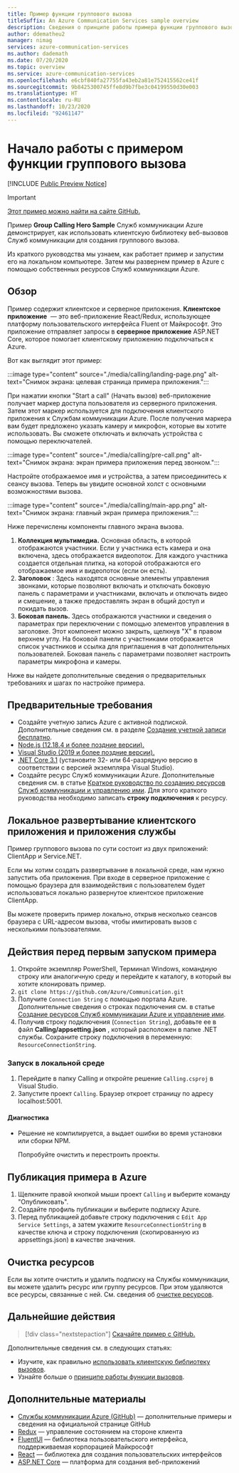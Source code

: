 ```yaml
---
title: Пример функции группового вызова
titleSuffix: An Azure Communication Services sample overview
description: Сведения о принципе работы примера функции группового вызова с использованием Служб коммуникации Azure для разработчиков.
author: ddematheu2
manager: nimag
services: azure-communication-services
ms.author: dademath
ms.date: 07/20/2020
ms.topic: overview
ms.service: azure-communication-services
ms.openlocfilehash: e6cbf840fa27755fa43eb2a81e752415562ce41f
ms.sourcegitcommit: 9b8425300745ffe8d9b7fbe3c04199550d30e003
ms.translationtype: HT
ms.contentlocale: ru-RU
ms.lasthandoff: 10/23/2020
ms.locfileid: "92461147"
---
```

# <a name="get-started-with-the-group-calling-hero-sample"></a>Начало работы с примером функции группового вызова

[!INCLUDE [Public Preview Notice](../includes/public-preview-include.md)]

<!----
> [!WARNING]
> Add links to our Hero Sample repo when the sample is publicly available.
---->

> [!IMPORTANT]
> [Этот пример можно найти на сайте GitHub.](https://github.com/Azure-Samples/communication-services-web-calling-hero)

Пример **Group Calling Hero Sample** Служб коммуникации Azure демонстрирует, как использовать клиентскую библиотеку веб-вызовов Служб коммуникации для создания группового вызова.

Из краткого руководства мы узнаем, как работает пример и запустим его на локальном компьютере. Затем мы развернем пример в Azure с помощью собственных ресурсов Служб коммуникации Azure.

## <a name="overview"></a>Обзор

Пример содержит клиентское и серверное приложения. **Клиентское приложение**  — это веб-приложение React/Redux, использующее платформу пользовательского интерфейса Fluent от Майкрософт. Это приложение отправляет запросы в **серверное приложение** ASP.NET Core, которое помогает клиентскому приложению подключаться к Azure. 

Вот как выглядит этот пример:

:::image type="content" source="./media/calling/landing-page.png" alt-text="Снимок экрана: целевая страница примера приложения.":::

При нажатии кнопки "Start a call" (Начать вызов) веб-приложение получает маркер доступа пользователя из серверного приложения. Затем этот маркер используется для подключения клиентского приложения к Службам коммуникации Azure. После получения маркера вам будет предложено указать камеру и микрофон, которые вы хотите использовать. Вы сможете отключать и включать устройства с помощью переключателей.

:::image type="content" source="./media/calling/pre-call.png" alt-text="Снимок экрана: экран примера приложения перед звонком.":::

Настройте отображаемое имя и устройства, а затем присоединитесь к сеансу вызова. Теперь вы увидите основной холст с основными возможностями вызова.

:::image type="content" source="./media/calling/main-app.png" alt-text="Снимок экрана: главный экран примера приложения.":::

Ниже перечислены компоненты главного экрана вызова.

1. **Коллекция мультимедиа.** Основная область, в которой отображаются участники. Если у участника есть камера и она включена, здесь отображается видеопоток. Для каждого участника создается отдельная плитка, на которой отображаются его отображаемое имя и видеопоток (если он есть).
2. **Заголовок** : Здесь находятся основные элементы управления звонками, которые позволяют включать и отключать боковую панель с параметрами и участниками, включать и отключать видео и смешение, а также предоставлять экран в общий доступ и покидать вызов.
3. **Боковая панель.** Здесь отображаются участники и сведения о параметрах при переключении с помощью элементов управления в заголовке. Этот компонент можно закрыть, щелкнув "X" в правом верхнем углу. На боковой панели с участниками отображается список участников и ссылка для приглашения в чат дополнительных пользователей. Боковая панель с параметрами позволяет настроить параметры микрофона и камеры.

Ниже вы найдете дополнительные сведения о предварительных требованиях и шагах по настройке примера.

## <a name="prerequisites"></a>Предварительные требования

- Создайте учетную запись Azure с активной подпиской. Дополнительные сведения см. в разделе [Создание учетной записи бесплатно](https://azure.microsoft.com/free/?WT.mc_id=A261C142F).
- [Node.js (12.18.4 и более поздние версии).](https://nodejs.org/en/download/)
- [Visual Studio (2019 и более поздние версии).](https://visualstudio.microsoft.com/vs/)
- [.NET Core 3.1](https://dotnet.microsoft.com/download/dotnet-core/3.1) (установите 32- или 64-разрядную версию в соответствии с версией экземпляра Visual Studio).
- Создайте ресурс Служб коммуникации Azure. Дополнительные сведения см. в статье [Краткое руководство по созданию ресурсов Служб коммуникации и управлению ими](../quickstarts/create-communication-resource.md). Для этого краткого руководства необходимо записать **строку подключения** к ресурсу.

## <a name="locally-deploy-the-service--client-applications"></a>Локальное развертывание клиентского приложения и приложения службы

Пример группового вызова по сути состоит из двух приложений: ClientApp и Service.NET.

Если мы хотим создать развертывание в локальной среде, нам нужно запустить оба приложения. При входе в серверное приложение с помощью браузера для взаимодействия с пользователем будет использоваться локально развернутое клиентское приложение ClientApp.

Вы можете проверить пример локально, открыв несколько сеансов браузера с URL-адресом вызова, чтобы имитировать вызов с несколькими пользователями.

## <a name="before-running-the-sample-for-the-first-time"></a>Действия перед первым запуском примера

1. Откройте экземпляр PowerShell, Терминал Windows, командную строку или аналогичную среду и перейдите к каталогу, в который вы хотите клонировать пример.
2. `git clone https://github.com/Azure/Communication.git`
3. Получите `Connection String` с помощью портала Azure. Дополнительные сведения о строках подключения см. в статье [Создание ресурсов Служб коммуникации Azure и управление ими](../quickstarts/create-communication-resource.md).
4. Получив строку подключения (`Connection String`), добавьте ее в файл **Calling/appsetting.json** , который расположен в папке .NET службы. Сохраните строку подключения в переменную: `ResourceConnectionString`.

### <a name="local-run"></a>Запуск в локальной среде

1. Перейдите в папку Calling и откройте решение `Calling.csproj` в Visual Studio.
2. Запустите проект `Calling`. Браузер откроет страницу по адресу localhost:5001.

#### <a name="troubleshooting"></a>Диагностика

- Решение не компилируется, а выдает ошибки во время установки или сборки NPM.

   Попробуйте очистить и перестроить проекты.

## <a name="publish-the-sample-to-azure"></a>Публикация примера в Azure

1. Щелкните правой кнопкой мыши проект `Calling` и выберите команду "Опубликовать".
2. Создайте профиль публикации и выберите подписку Azure.
3. Перед публикацией добавьте строку подключения с `Edit App Service Settings`, а затем укажите `ResourceConnectionString` в качестве ключа и строку подключения (скопированную из appsettings.json) в качестве значения.

## <a name="clean-up-resources"></a>Очистка ресурсов

Если вы хотите очистить и удалить подписку на Службы коммуникации, вы можете удалить ресурс или группу ресурсов. При этом удаляются все ресурсы, связанные с ней. См. сведения об [очистке ресурсов](../quickstarts/create-communication-resource.md#clean-up-resources).

## <a name="next-steps"></a>Дальнейшие действия

>[!div class="nextstepaction"] 
>[Скачайте пример с GitHub.](https://github.com/Azure-Samples/communication-services-web-calling-hero)

Дополнительные сведения см. в следующих статьях:

- Изучите, как правильно [использовать клиентскую библиотеку вызовов](../quickstarts/voice-video-calling/calling-client-samples.md).
- Узнайте больше о [принципе работы функции вызовов](../concepts/voice-video-calling/about-call-types.md).

## <a name="additional-reading"></a>Дополнительные материалы

- [Службы коммуникации Azure (GitHub)](https://github.com/Azure/communication) — дополнительные примеры и сведения на официальной странице GitHub
- [Redux](https://redux.js.org/) — управление состоянием на стороне клиента
- [FluentUI](https://aka.ms/fluent-ui) — библиотека пользовательского интерфейса, поддерживаемая корпорацией Майкрософт
- [React](https://reactjs.org/) — библиотека для создания пользовательских интерфейсов
- [ASP.NET Core](https://docs.microsoft.com/aspnet/core/introduction-to-aspnet-core?view=aspnetcore-3.1&preserve-view=true) — платформа для создания веб-приложений
